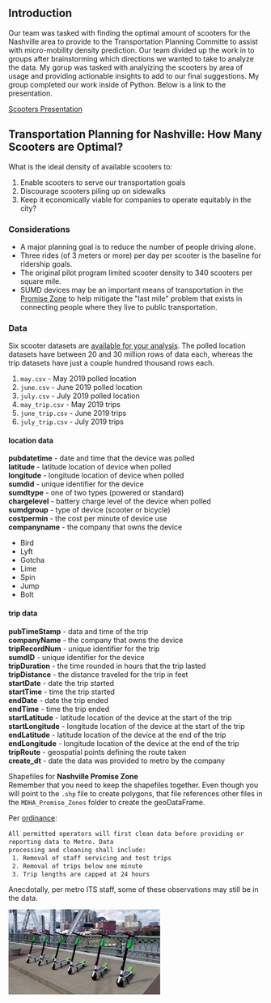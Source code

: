 ## Introduction

Our team was tasked with finding the optimal amount of scooters for the Nashville area to provide to the Transportation Planning Committe to assist with micro-mobility density prediction. Our team divided up the work in to groups after brainstorming which directions we wanted to take to analyze the data. My gorup was tasked with analyizing the scooters by area of usage and providing actionable insights to add to our final suggestions. My group completed our work inside of Python. Below is a link to the presentation.

[Scooters Presentation](data/Scooter_Solution.pdf)

## Transportation Planning for Nashville: How Many Scooters are Optimal?
 What is the ideal density of available scooters to:
1.  Enable scooters to serve our transportation goals
2. Discourage scooters piling up on sidewalks
3. Keep it economically viable for companies to operate equitably in the city?
### Considerations
* A major planning goal is to reduce the number of people driving alone.
* Three rides (of 3 meters or more) per day per scooter is the baseline for ridership goals.
* The original pilot program limited scooter density to 340 scooters per square mile.  
* SUMD devices may be an important means of transportation in the [Promise Zone](https://www.nashville.gov/News-Media/News-Article/ID/5355/HUD-Awards-Nashville-Communities-with-Promise-Zone-Designation.aspx) to help mitigate the "last mile" problem that exists in connecting people where they live to public transportation.

### Data
Six scooter datasets are [available for your analysis](https://drive.google.com/drive/folders/10u81gy8_dWs77c-Kbk8IqjW9Vmgo8PEJ?usp=sharing). The polled location datasets have between 20 and 30 million rows of data each, whereas the trip datasets have just a couple hundred thousand rows each.
1. `may.csv` - May 2019 polled location
2. `june.csv` - June 2019 polled location 
3. `july.csv` - July 2019 polled location
4. `may_trip.csv` - May 2019 trips
5. `june_trip.csv` - June 2019 trips
6. `july_trip.csv` - July 2019 trips
  
#### location data
**pubdatetime** - date and time that the device was polled  
**latitude** - latitude location of device when polled  
**longitude** - longitude location of device when polled  
**sumdid** - unique identifier for the device  
**sumdtype** - one of two types (powered or standard)  
**chargelevel** - battery charge level of the device when polled  
**sumdgroup** - type of device (scooter or bicycle)  
**costpermin** - the cost per minute of device use  
**companyname** - the company that owns the device  
- Bird  
- Lyft  
- Gotcha  
- Lime  
- Spin  
- Jump  
- Bolt

#### trip data
**pubTimeStamp** - data and time of the trip   
**companyName** - the company that owns the device  
**tripRecordNum** - unique identifier for the trip  
**sumdID** - unique identifier for the device  
**tripDuration** - the time rounded in hours that the trip lasted  
**tripDistance** - the distance traveled for the trip in feet  
**startDate** - date the trip started  
**startTime** - time the trip started  
**endDate** - date the trip ended  
**endTime** - time the trip ended  
**startLatitude** - latitude location of the device at the start of the trip  
**startLongitude** - longitude location of the device at the start of the trip   
**endLatitude** - latitude location of the device at the end of the trip   
**endLongitude** - longitude location of the device at the end of the trip   
**tripRoute** - geospatial points defining the route taken  
**create_dt** - date the data was provided to metro by the company

Shapefiles for **Nashville Promise Zone**  
Remember that you need to keep the shapefiles together. Even though you will point to the `.shp` file to create polygons, that file references other files in the `MDHA_Promise_Zones` folder to create the geoDataFrame.  

Per [ordinance](https://www.nashville.gov/Metro-Clerk/Legislative/Ordinances/Details/7d2cf076-b12c-4645-a118-b530577c5ee8/2015-2019/BL2018-1202.aspx): 
```
All permitted operators will first clean data before providing or reporting data to Metro. Data 
processing and cleaning shall include:  
 1. Removal of staff servicing and test trips
 2. Removal of trips below one minute
 3. Trip lengths are capped at 24 hours
 ```
Anecdotally, per metro ITS staff, some of these observations may still be in the data.    

![scooters](images/scooters.jpeg)

